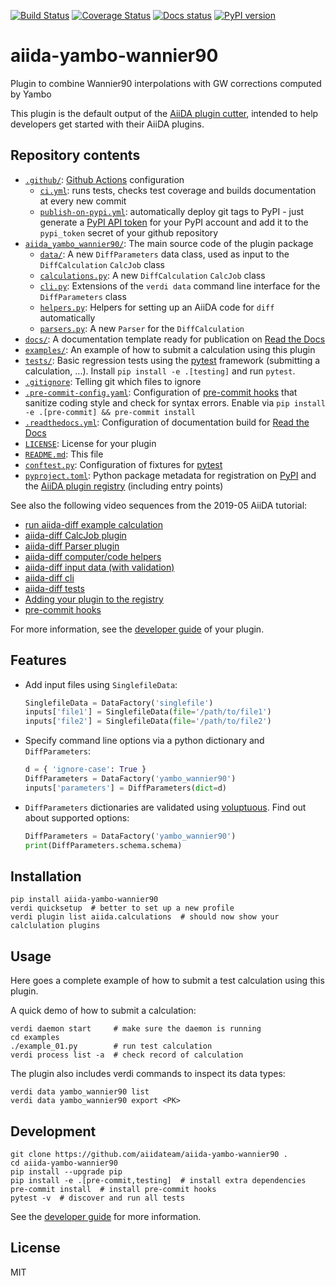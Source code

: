 [![Build Status][ci-badge]][ci-link]
[![Coverage Status][cov-badge]][cov-link]
[![Docs status][docs-badge]][docs-link]
[![PyPI version][pypi-badge]][pypi-link]

# aiida-yambo-wannier90

Plugin to combine Wannier90 interpolations with GW corrections computed by Yambo

This plugin is the default output of the
[AiiDA plugin cutter](https://github.com/aiidateam/aiida-plugin-cutter),
intended to help developers get started with their AiiDA plugins.

## Repository contents

* [`.github/`](.github/): [Github Actions](https://github.com/features/actions) configuration
  * [`ci.yml`](.github/workflows/ci.yml): runs tests, checks test coverage and builds documentation at every new commit
  * [`publish-on-pypi.yml`](.github/workflows/publish-on-pypi.yml): automatically deploy git tags to PyPI - just generate a [PyPI API token](https://pypi.org/help/#apitoken) for your PyPI account and add it to the `pypi_token` secret of your github repository
* [`aiida_yambo_wannier90/`](aiida_yambo_wannier90/): The main source code of the plugin package
  * [`data/`](aiida_yambo_wannier90/data/): A new `DiffParameters` data class, used as input to the `DiffCalculation` `CalcJob` class
  * [`calculations.py`](aiida_yambo_wannier90/calculations.py): A new `DiffCalculation` `CalcJob` class
  * [`cli.py`](aiida_yambo_wannier90/cli.py): Extensions of the `verdi data` command line interface for the `DiffParameters` class
  * [`helpers.py`](aiida_yambo_wannier90/helpers.py): Helpers for setting up an AiiDA code for `diff` automatically
  * [`parsers.py`](aiida_yambo_wannier90/parsers.py): A new `Parser` for the `DiffCalculation`
* [`docs/`](docs/): A documentation template ready for publication on [Read the Docs](http://aiida-diff.readthedocs.io/en/latest/)
* [`examples/`](examples/): An example of how to submit a calculation using this plugin
* [`tests/`](tests/): Basic regression tests using the [pytest](https://docs.pytest.org/en/latest/) framework (submitting a calculation, ...). Install `pip install -e .[testing]` and run `pytest`.
* [`.gitignore`](.gitignore): Telling git which files to ignore
* [`.pre-commit-config.yaml`](.pre-commit-config.yaml): Configuration of [pre-commit hooks](https://pre-commit.com/) that sanitize coding style and check for syntax errors. Enable via `pip install -e .[pre-commit] && pre-commit install`
* [`.readthedocs.yml`](.readthedocs.yml): Configuration of documentation build for [Read the Docs](https://readthedocs.org/)
* [`LICENSE`](LICENSE): License for your plugin
* [`README.md`](README.md): This file
* [`conftest.py`](conftest.py): Configuration of fixtures for [pytest](https://docs.pytest.org/en/latest/)
* [`pyproject.toml`](setup.json): Python package metadata for registration on [PyPI](https://pypi.org/) and the [AiiDA plugin registry](https://aiidateam.github.io/aiida-registry/) (including entry points)

See also the following video sequences from the 2019-05 AiiDA tutorial:

 * [run aiida-diff example calculation](https://www.youtube.com/watch?v=2CxiuiA1uVs&t=403s)
 * [aiida-diff CalcJob plugin](https://www.youtube.com/watch?v=2CxiuiA1uVs&t=685s)
 * [aiida-diff Parser plugin](https://www.youtube.com/watch?v=2CxiuiA1uVs&t=936s)
 * [aiida-diff computer/code helpers](https://www.youtube.com/watch?v=2CxiuiA1uVs&t=1238s)
 * [aiida-diff input data (with validation)](https://www.youtube.com/watch?v=2CxiuiA1uVs&t=1353s)
 * [aiida-diff cli](https://www.youtube.com/watch?v=2CxiuiA1uVs&t=1621s)
 * [aiida-diff tests](https://www.youtube.com/watch?v=2CxiuiA1uVs&t=1931s)
 * [Adding your plugin to the registry](https://www.youtube.com/watch?v=760O2lDB-TM&t=112s)
 * [pre-commit hooks](https://www.youtube.com/watch?v=760O2lDB-TM&t=333s)

For more information, see the [developer guide](https://aiida-diff.readthedocs.io/en/latest/developer_guide) of your plugin.


## Features

 * Add input files using `SinglefileData`:
   ```python
   SinglefileData = DataFactory('singlefile')
   inputs['file1'] = SinglefileData(file='/path/to/file1')
   inputs['file2'] = SinglefileData(file='/path/to/file2')
   ```

 * Specify command line options via a python dictionary and `DiffParameters`:
   ```python
   d = { 'ignore-case': True }
   DiffParameters = DataFactory('yambo_wannier90')
   inputs['parameters'] = DiffParameters(dict=d)
   ```

 * `DiffParameters` dictionaries are validated using [voluptuous](https://github.com/alecthomas/voluptuous).
   Find out about supported options:
   ```python
   DiffParameters = DataFactory('yambo_wannier90')
   print(DiffParameters.schema.schema)
   ```

## Installation

```shell
pip install aiida-yambo-wannier90
verdi quicksetup  # better to set up a new profile
verdi plugin list aiida.calculations  # should now show your calclulation plugins
```


## Usage

Here goes a complete example of how to submit a test calculation using this plugin.

A quick demo of how to submit a calculation:
```shell
verdi daemon start     # make sure the daemon is running
cd examples
./example_01.py        # run test calculation
verdi process list -a  # check record of calculation
```

The plugin also includes verdi commands to inspect its data types:
```shell
verdi data yambo_wannier90 list
verdi data yambo_wannier90 export <PK>
```

## Development

```shell
git clone https://github.com/aiidateam/aiida-yambo-wannier90 .
cd aiida-yambo-wannier90
pip install --upgrade pip
pip install -e .[pre-commit,testing]  # install extra dependencies
pre-commit install  # install pre-commit hooks
pytest -v  # discover and run all tests
```

See the [developer guide](http://aiida-yambo-wannier90.readthedocs.io/en/latest/developer_guide/index.html) for more information.

## License

MIT


[ci-badge]: https://github.com/aiidateam/aiida-yambo-wannier90/workflows/ci/badge.svg?branch=master
[ci-link]: https://github.com/aiidateam/aiida-yambo-wannier90/actions
[cov-badge]: https://coveralls.io/repos/github/aiidateam/aiida-yambo-wannier90/badge.svg?branch=master
[cov-link]: https://coveralls.io/github/aiidateam/aiida-yambo-wannier90?branch=master
[docs-badge]: https://readthedocs.org/projects/aiida-yambo-wannier90/badge
[docs-link]: http://aiida-yambo-wannier90.readthedocs.io/
[pypi-badge]: https://badge.fury.io/py/aiida-yambo-wannier90.svg
[pypi-link]: https://badge.fury.io/py/aiida-yambo-wannier90
